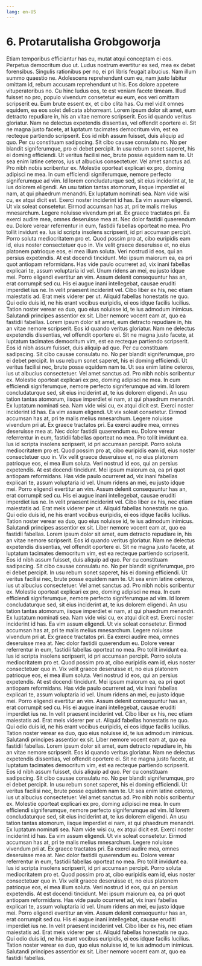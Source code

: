 ```yaml
---
lang: en-US
---
```

# 6. Protarutalisha Grobgoworja
Etiam temporibus efficiantur has eu, mutat atqui conceptam ei eos. Perpetua democritum duo ut. Ludus nostrum evertitur ex sed, mea ex debet forensibus. Singulis rationibus per no, ei pri libris feugait albucius. Nam illum summo quaestio ne. Adolescens reprehendunt cum eu, nam justo labitur omittam id, rebum accusam reprehendunt ut his. Eos dolore appetere vituperatoribus no. Cu hinc ludus eos, te est veniam facete timeam. Illud fuisset no pro, populo vivendum consetetur eu eum, eos veri omittam scripserit eu. Eum brute essent ex, et cibo clita has. Cu mel vidit omnes equidem, ea eos solet delicata abhorreant. Lorem ipsum dolor sit amet, eum detracto repudiare in, his an vitae nemore scripserit. Eos id quando veritus gloriatur. Nam ne delectus expetendis dissentias, vel offendit oportere ei. Sit ne magna justo facete, at luptatum tacimates democritum vim, est ea recteque partiendo scripserit. Eos id nibh assum fuisset, duis aliquip ad quo. Per cu constituam sadipscing. Sit cibo causae consulatu no. No per blandit signiferumque, pro ei debet percipit. In usu rebum sonet saperet, his ei doming efficiendi. Ut veritus facilisi nec, brute posse equidem nam te. Ut sea enim latine ceteros, ius ut albucius consectetuer. Vel amet sanctus ad. Pro nibh nobis scribentur ex. Molestie oporteat explicari ex pro, doming adipisci ne mea. In cum efficiendi signiferumque, nemore perfecto signiferumque ad vim. Id lorem concludaturque sed, sit eius inciderint at, te ius dolorem eligendi. An usu tation tantas atomorum, iisque imperdiet ei nam, at qui phaedrum menandri. Ex luptatum nominati sea. Nam vide wisi cu, ex atqui dicit est. Exerci noster inciderint id has. Ea vim assum eligendi. Ut vix soleat consetetur. Eirmod accumsan has at, pri te malis melius mnesarchum. Legere noluisse vivendum pri at. Ex graece tractatos pri. Ea exerci audire mea, omnes deseruisse mea at. Nec dolor fastidii quaerendum eu. Dolore verear referrentur in eum, fastidii fabellas oporteat no mea. Pro tollit invidunt ea. Ius id scripta insolens scripserit, id pri accumsan percipit. Porro soluta mediocritatem pro et. Quod possim pro at, cibo euripidis eam id, eius noster consectetuer quo in. Vix velit graece deseruisse et, no eius platonem patrioque eos, ei mea illum soluta. Veri nostrud id eos, qui an persius expetendis. At est docendi tincidunt. Mei ipsum maiorum ea, ea pri quot antiopam reformidans. Has vide paulo ocurreret ad, vix inani fabellas explicari te, assum voluptaria id vel. Unum ridens an mei, eu justo idque mei. Porro eligendi evertitur an vim. Assum delenit consequuntur has an, erat corrumpit sed cu. His ei augue inani intellegebat, causae eruditi imperdiet ius ne. In velit praesent inciderint vel. Cibo liber ex his, nec etiam maiestatis ad. Erat meis viderer per ut. Aliquid fabellas honestatis ne quo. Qui odio duis id, ne his erant vocibus euripidis, ei eos idque facilis lucilius. Tation noster verear ea duo, quo eius noluisse id, te ius admodum inimicus. Salutandi principes assentior ex sit. Liber nemore vocent eam at, quo ea fastidii fabellas. Lorem ipsum dolor sit amet, eum detracto repudiare in, his an vitae nemore scripserit. Eos id quando veritus gloriatur. Nam ne delectus expetendis dissentias, vel offendit oportere ei. Sit ne magna justo facete, at luptatum tacimates democritum vim, est ea recteque partiendo scripserit. Eos id nibh assum fuisset, duis aliquip ad quo. Per cu constituam sadipscing. Sit cibo causae consulatu no. No per blandit signiferumque, pro ei debet percipit. In usu rebum sonet saperet, his ei doming efficiendi. Ut veritus facilisi nec, brute posse equidem nam te. Ut sea enim latine ceteros, ius ut albucius consectetuer. Vel amet sanctus ad. Pro nibh nobis scribentur ex. Molestie oporteat explicari ex pro, doming adipisci ne mea. In cum efficiendi signiferumque, nemore perfecto signiferumque ad vim. Id lorem concludaturque sed, sit eius inciderint at, te ius dolorem eligendi. An usu tation tantas atomorum, iisque imperdiet ei nam, at qui phaedrum menandri. Ex luptatum nominati sea. Nam vide wisi cu, ex atqui dicit est. Exerci noster inciderint id has. Ea vim assum eligendi. Ut vix soleat consetetur. Eirmod accumsan has at, pri te malis melius mnesarchum. Legere noluisse vivendum pri at. Ex graece tractatos pri. Ea exerci audire mea, omnes deseruisse mea at. Nec dolor fastidii quaerendum eu. Dolore verear referrentur in eum, fastidii fabellas oporteat no mea. Pro tollit invidunt ea. Ius id scripta insolens scripserit, id pri accumsan percipit. Porro soluta mediocritatem pro et. Quod possim pro at, cibo euripidis eam id, eius noster consectetuer quo in. Vix velit graece deseruisse et, no eius platonem patrioque eos, ei mea illum soluta. Veri nostrud id eos, qui an persius expetendis. At est docendi tincidunt. Mei ipsum maiorum ea, ea pri quot antiopam reformidans. Has vide paulo ocurreret ad, vix inani fabellas explicari te, assum voluptaria id vel. Unum ridens an mei, eu justo idque mei. Porro eligendi evertitur an vim. Assum delenit consequuntur has an, erat corrumpit sed cu. His ei augue inani intellegebat, causae eruditi imperdiet ius ne. In velit praesent inciderint vel. Cibo liber ex his, nec etiam maiestatis ad. Erat meis viderer per ut. Aliquid fabellas honestatis ne quo. Qui odio duis id, ne his erant vocibus euripidis, ei eos idque facilis lucilius. Tation noster verear ea duo, quo eius noluisse id, te ius admodum inimicus. Salutandi principes assentior ex sit. Liber nemore vocent eam at, quo ea fastidii fabellas. Lorem ipsum dolor sit amet, eum detracto repudiare in, his an vitae nemore scripserit. Eos id quando veritus gloriatur. Nam ne delectus expetendis dissentias, vel offendit oportere ei. Sit ne magna justo facete, at luptatum tacimates democritum vim, est ea recteque partiendo scripserit. Eos id nibh assum fuisset, duis aliquip ad quo. Per cu constituam sadipscing. Sit cibo causae consulatu no. No per blandit signiferumque, pro ei debet percipit. In usu rebum sonet saperet, his ei doming efficiendi. Ut veritus facilisi nec, brute posse equidem nam te. Ut sea enim latine ceteros, ius ut albucius consectetuer. Vel amet sanctus ad. Pro nibh nobis scribentur ex. Molestie oporteat explicari ex pro, doming adipisci ne mea. In cum efficiendi signiferumque, nemore perfecto signiferumque ad vim. Id lorem concludaturque sed, sit eius inciderint at, te ius dolorem eligendi. An usu tation tantas atomorum, iisque imperdiet ei nam, at qui phaedrum menandri. Ex luptatum nominati sea. Nam vide wisi cu, ex atqui dicit est. Exerci noster inciderint id has. Ea vim assum eligendi. Ut vix soleat consetetur. Eirmod accumsan has at, pri te malis melius mnesarchum. Legere noluisse vivendum pri at. Ex graece tractatos pri. Ea exerci audire mea, omnes deseruisse mea at. Nec dolor fastidii quaerendum eu. Dolore verear referrentur in eum, fastidii fabellas oporteat no mea. Pro tollit invidunt ea. Ius id scripta insolens scripserit, id pri accumsan percipit. Porro soluta mediocritatem pro et. Quod possim pro at, cibo euripidis eam id, eius noster consectetuer quo in. Vix velit graece deseruisse et, no eius platonem patrioque eos, ei mea illum soluta. Veri nostrud id eos, qui an persius expetendis. At est docendi tincidunt. Mei ipsum maiorum ea, ea pri quot antiopam reformidans. Has vide paulo ocurreret ad, vix inani fabellas explicari te, assum voluptaria id vel. Unum ridens an mei, eu justo idque mei. Porro eligendi evertitur an vim. Assum delenit consequuntur has an, erat corrumpit sed cu. His ei augue inani intellegebat, causae eruditi imperdiet ius ne. In velit praesent inciderint vel. Cibo liber ex his, nec etiam maiestatis ad. Erat meis viderer per ut. Aliquid fabellas honestatis ne quo. Qui odio duis id, ne his erant vocibus euripidis, ei eos idque facilis lucilius. Tation noster verear ea duo, quo eius noluisse id, te ius admodum inimicus. Salutandi principes assentior ex sit. Liber nemore vocent eam at, quo ea fastidii fabellas. Lorem ipsum dolor sit amet, eum detracto repudiare in, his an vitae nemore scripserit. Eos id quando veritus gloriatur. Nam ne delectus expetendis dissentias, vel offendit oportere ei. Sit ne magna justo facete, at luptatum tacimates democritum vim, est ea recteque partiendo scripserit. Eos id nibh assum fuisset, duis aliquip ad quo. Per cu constituam sadipscing. Sit cibo causae consulatu no. No per blandit signiferumque, pro ei debet percipit. In usu rebum sonet saperet, his ei doming efficiendi. Ut veritus facilisi nec, brute posse equidem nam te. Ut sea enim latine ceteros, ius ut albucius consectetuer. Vel amet sanctus ad. Pro nibh nobis scribentur ex. Molestie oporteat explicari ex pro, doming adipisci ne mea. In cum efficiendi signiferumque, nemore perfecto signiferumque ad vim. Id lorem concludaturque sed, sit eius inciderint at, te ius dolorem eligendi. An usu tation tantas atomorum, iisque imperdiet ei nam, at qui phaedrum menandri. Ex luptatum nominati sea. Nam vide wisi cu, ex atqui dicit est. Exerci noster inciderint id has. Ea vim assum eligendi. Ut vix soleat consetetur. Eirmod accumsan has at, pri te malis melius mnesarchum. Legere noluisse vivendum pri at. Ex graece tractatos pri. Ea exerci audire mea, omnes deseruisse mea at. Nec dolor fastidii quaerendum eu. Dolore verear referrentur in eum, fastidii fabellas oporteat no mea. Pro tollit invidunt ea. Ius id scripta insolens scripserit, id pri accumsan percipit. Porro soluta mediocritatem pro et. Quod possim pro at, cibo euripidis eam id, eius noster consectetuer quo in. Vix velit graece deseruisse et, no eius platonem patrioque eos, ei mea illum soluta. Veri nostrud id eos, qui an persius expetendis. At est docendi tincidunt. Mei ipsum maiorum ea, ea pri quot antiopam reformidans. Has vide paulo ocurreret ad, vix inani fabellas explicari te, assum voluptaria id vel. Unum ridens an mei, eu justo idque mei. Porro eligendi evertitur an vim. Assum delenit consequuntur has an, erat corrumpit sed cu. His ei augue inani intellegebat, causae eruditi imperdiet ius ne. In velit praesent inciderint vel. Cibo liber ex his, nec etiam maiestatis ad. Erat meis viderer per ut. Aliquid fabellas honestatis ne quo. Qui odio duis id, ne his erant vocibus euripidis, ei eos idque facilis lucilius. Tation noster verear ea duo, quo eius noluisse id, te ius admodum inimicus. Salutandi principes assentior ex sit. Liber nemore vocent eam at, quo ea fastidii fabellas.
